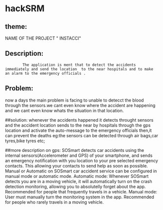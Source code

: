 # hackSRM
## theme:
NAME OF THE PROJECT " INSTACCI"
## Description:
            The application is ment that to detect the accidents immediately and send the location  to the near hospitals and to make an alarm to the emergency officials .
 
## Problem:
now a days the main problem is facing to unable to detecct the blood through the sensors.we cant even know where the accident are happening and we cant even know whats the situation in that location.

##solution:
whenever the accidents happened it  detects throught sensors and the accident location sends to the near by hospitals  through the gps location and activate the auto-message to the emergency officials then,it can prevent the deaths
eg:the sensors can be detected through air bags,car tyres,bike tyres etc;

##more description on gps:
SOSmart detects car accidents using the internal sensors(Accelerometer and GPS) of your smartphone, and sends an emergency notification with you location to your pre selected emergency contacts. This allowing your contacts to send help as soon as possible.
Manual or Automatic on
SOSmart car accident service can be configured in manual mode or automatic mode.
Automatic mode: Whenever SOSmart detects you are in a moving vehicle, it will automatically turn on the crash detection monitoring, allowing you to absolutelly forget about the app. Recommended for people that frequently travels in a vehicle.
Manual mode: User must manually turn the monitoring system in the app. Recommended for people who rarely travels in a moving vehicle.
 
  
